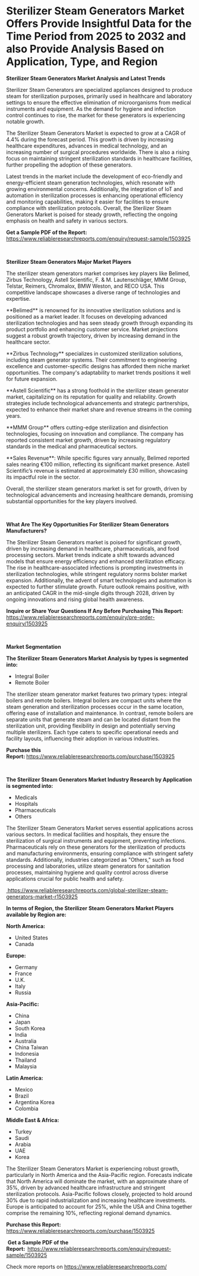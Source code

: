 <p><h1>Sterilizer Steam Generators Market Offers Provide Insightful Data for the Time Period from 2025 to 2032 and also Provide Analysis Based on Application, Type, and Region</h1></p><p><strong>Sterilizer Steam Generators Market Analysis and Latest Trends</strong></p>
<p><p>Sterilizer Steam Generators are specialized appliances designed to produce steam for sterilization purposes, primarily used in healthcare and laboratory settings to ensure the effective elimination of microorganisms from medical instruments and equipment. As the demand for hygiene and infection control continues to rise, the market for these generators is experiencing notable growth.</p><p>The Sterilizer Steam Generators Market is expected to grow at a CAGR of 4.4% during the forecast period. This growth is driven by increasing healthcare expenditures, advances in medical technology, and an increasing number of surgical procedures worldwide. There is also a rising focus on maintaining stringent sterilization standards in healthcare facilities, further propelling the adoption of these generators.</p><p>Latest trends in the market include the development of eco-friendly and energy-efficient steam generation technologies, which resonate with growing environmental concerns. Additionally, the integration of IoT and automation in sterilization processes is enhancing operational efficiency and monitoring capabilities, making it easier for facilities to ensure compliance with sterilization protocols. Overall, the Sterilizer Steam Generators Market is poised for steady growth, reflecting the ongoing emphasis on health and safety in various sectors.</p></p>
<p><strong>Get a Sample PDF of the Report:&nbsp;</strong> <a href="https://www.reliableresearchreports.com/enquiry/request-sample/1503925?utm_campaign=2957&utm_medium=2&utm_source=Github&utm_content=ia&utm_term=23032025&utm_id=sterilizer-steam-generators">https://www.reliableresearchreports.com/enquiry/request-sample/1503925</a></p>
<p>&nbsp;</p>
<p><strong>Sterilizer Steam Generators Major Market Players</strong></p>
<p><p>The sterilizer steam generators market comprises key players like Belimed, Zirbus Technology, Astell Scientific, F. & M. Lautenschläger, MMM Group, Telstar, Reimers, Chromalox, BMW Weston, and RECO USA. This competitive landscape showcases a diverse range of technologies and expertise.</p><p>**Belimed** is renowned for its innovative sterilization solutions and is positioned as a market leader. It focuses on developing advanced sterilization technologies and has seen steady growth through expanding its product portfolio and enhancing customer service. Market projections suggest a robust growth trajectory, driven by increasing demand in the healthcare sector.</p><p>**Zirbus Technology** specializes in customized sterilization solutions, including steam generator systems. Their commitment to engineering excellence and customer-specific designs has afforded them niche market opportunities. The company's adaptability to market trends positions it well for future expansion.</p><p>**Astell Scientific** has a strong foothold in the sterilizer steam generator market, capitalizing on its reputation for quality and reliability. Growth strategies include technological advancements and strategic partnerships, expected to enhance their market share and revenue streams in the coming years. </p><p>**MMM Group** offers cutting-edge sterilization and disinfection technologies, focusing on innovation and compliance. The company has reported consistent market growth, driven by increasing regulatory standards in the medical and pharmaceutical sectors.</p><p>**Sales Revenue**: While specific figures vary annually, Belimed reported sales nearing €100 million, reflecting its significant market presence. Astell Scientific’s revenue is estimated at approximately £30 million, showcasing its impactful role in the sector.</p><p>Overall, the sterilizer steam generators market is set for growth, driven by technological advancements and increasing healthcare demands, promising substantial opportunities for the key players involved.</p></p>
<p>&nbsp;</p>
<p><strong>What Are The Key Opportunities For Sterilizer Steam Generators Manufacturers?</strong></p>
<p><p>The Sterilizer Steam Generators market is poised for significant growth, driven by increasing demand in healthcare, pharmaceuticals, and food processing sectors. Market trends indicate a shift towards advanced models that ensure energy efficiency and enhanced sterilization efficacy. The rise in healthcare-associated infections is prompting investments in sterilization technologies, while stringent regulatory norms bolster market expansion. Additionally, the advent of smart technologies and automation is expected to further stimulate growth. Future outlook remains positive, with an anticipated CAGR in the mid-single digits through 2028, driven by ongoing innovations and rising global health awareness.</p></p>
<p><strong>Inquire or Share Your Questions If Any Before Purchasing This Report:</strong> <a href="https://www.reliableresearchreports.com/enquiry/pre-order-enquiry/1503925?utm_campaign=2957&utm_medium=2&utm_source=Github&utm_content=ia&utm_term=23032025&utm_id=sterilizer-steam-generators">https://www.reliableresearchreports.com/enquiry/pre-order-enquiry/1503925</a></p>
<p>&nbsp;</p>
<p><strong>Market Segmentation</strong></p>
<p><strong>The Sterilizer Steam Generators Market Analysis by types is segmented into:</strong></p>
<p><ul><li>Integral Boiler</li><li>Remote Boiler</li></ul></p>
<p><p>The sterilizer steam generator market features two primary types: integral boilers and remote boilers. Integral boilers are compact units where the steam generation and sterilization processes occur in the same location, offering ease of installation and maintenance. In contrast, remote boilers are separate units that generate steam and can be located distant from the sterilization unit, providing flexibility in design and potentially serving multiple sterilizers. Each type caters to specific operational needs and facility layouts, influencing their adoption in various industries.</p></p>
<p><strong>Purchase this Report:&nbsp;</strong><a href="https://www.reliableresearchreports.com/purchase/1503925?utm_campaign=2957&utm_medium=2&utm_source=Github&utm_content=ia&utm_term=23032025&utm_id=sterilizer-steam-generators">https://www.reliableresearchreports.com/purchase/1503925</a></p>
<p>&nbsp;</p>
<p><strong>The Sterilizer Steam Generators Market Industry Research by Application is segmented into:</strong></p>
<p><ul><li>Medicals</li><li>Hospitals</li><li>Pharmaceuticals</li><li>Others</li></ul></p>
<p><p>The Sterilizer Steam Generators Market serves essential applications across various sectors. In medical facilities and hospitals, they ensure the sterilization of surgical instruments and equipment, preventing infections. Pharmaceuticals rely on these generators for the sterilization of products and manufacturing environments, ensuring compliance with stringent safety standards. Additionally, industries categorized as "Others," such as food processing and laboratories, utilize steam generators for sanitation processes, maintaining hygiene and quality control across diverse applications crucial for public health and safety.</p></p>
<p><a href="https://www.reliableresearchreports.com/global-sterilizer-steam-generators-market-r1503925?utm_campaign=2957&utm_medium=2&utm_source=Github&utm_content=ia&utm_term=23032025&utm_id=sterilizer-steam-generators">&nbsp;https://www.reliableresearchreports.com/global-sterilizer-steam-generators-market-r1503925</a></p>
<p><strong>In terms of Region, the Sterilizer Steam Generators Market Players available by Region are:</strong></p>
<p>
    <p> <strong> North America: </strong>
        <ul>
            <li>United States</li>
            <li>Canada</li>
        </ul>
        </p> 
    <p> <strong> Europe: </strong>
        <ul>
            <li>Germany</li>
            <li>France</li>
            <li>U.K.</li>
            <li>Italy</li>
            <li>Russia</li>
        </ul>
        </p> 
    <p> <strong> Asia-Pacific: </strong>
        <ul>
            <li>China</li>
            <li>Japan</li>
            <li>South Korea</li>
            <li>India</li>
            <li>Australia</li>
            <li>China Taiwan</li>
            <li>Indonesia</li>
            <li>Thailand</li>
            <li>Malaysia</li>
        </ul>
        </p> 
    <p> <strong> Latin America: </strong>
        <ul>
            <li>Mexico</li>
            <li>Brazil</li>
            <li>Argentina Korea</li>
            <li>Colombia</li>
        </ul>
        </p> 
    <p> <strong> Middle East & Africa: </strong>
        <ul>
            <li>Turkey</li>
            <li>Saudi</li>
            <li>Arabia</li>
            <li>UAE</li>
            <li>Korea</li>
        </ul>
    </p>
    </p>
<p><p>The Sterilizer Steam Generators Market is experiencing robust growth, particularly in North America and the Asia-Pacific region. Forecasts indicate that North America will dominate the market, with an approximate share of 35%, driven by advanced healthcare infrastructure and stringent sterilization protocols. Asia-Pacific follows closely, projected to hold around 30% due to rapid industrialization and increasing healthcare investments. Europe is anticipated to account for 25%, while the USA and China together comprise the remaining 10%, reflecting regional demand dynamics.</p></p>
<p><strong>Purchase this Report: </strong><a href="https://www.reliableresearchreports.com/purchase/1503925?utm_campaign=2957&utm_medium=2&utm_source=Github&utm_content=ia&utm_term=23032025&utm_id=sterilizer-steam-generators">https://www.reliableresearchreports.com/purchase/1503925</a></p>
<p>&nbsp;<strong>Get a Sample PDF of the Report:&nbsp;&nbsp;</strong><a href="https://www.reliableresearchreports.com/enquiry/request-sample/1503925?utm_campaign=2957&utm_medium=2&utm_source=Github&utm_content=ia&utm_term=23032025&utm_id=sterilizer-steam-generators">https://www.reliableresearchreports.com/enquiry/request-sample/1503925</a></p>
<p><strong></strong></p>
<p>Check more reports on <a href="https://www.reliableresearchreports.com/?utm_campaign=2957&utm_medium=2&utm_source=Github&utm_content=ia&utm_term=23032025&utm_id=sterilizer-steam-generators">https://www.reliableresearchreports.com/</a></p>